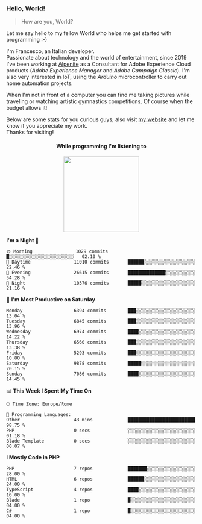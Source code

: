 ### Hello, World!

> How are you, World?

Let me say hello to my fellow World who helps me get started with programming :-)

I'm Francesco, an Italian developer.  
Passionate about technology and the world of entertainment, since 2019 I've been working at [Alpenite](https://www.alpenite.com) as a Consultant for Adobe Experience Cloud products (*Adobe Experience Manager* and *Adobe Campaign Classic*). I'm also very interested in IoT, using the *Arduino* microcontroller to carry out home automation projects.

When I'm not in front of a computer you can find me taking pictures while traveling or watching artistic gymnastics competitions. Of course when the budget allows it!

Below are some stats for you curious guys; also visit [my website](https://www.francescorega.eu) and let me know if you appreciate my work.  
Thanks for visiting!

<div align="center">
  <h4>While programming I'm listening to</h4>
  <a href="https://apps.francescorega.eu/now-playing/11147232609" target="_blank"><img src="https://apps.francescorega.eu/now-playing/11147232609" width="200"></a>
</div>

<!--START_SECTION:waka-->
**I'm a Night 🦉** 

```text
🌞 Morning                1029 commits        █░░░░░░░░░░░░░░░░░░░░░░░░   02.10 % 
🌆 Daytime                11010 commits       ██████░░░░░░░░░░░░░░░░░░░   22.46 % 
🌃 Evening                26615 commits       ██████████████░░░░░░░░░░░   54.28 % 
🌙 Night                  10376 commits       █████░░░░░░░░░░░░░░░░░░░░   21.16 % 
```
📅 **I'm Most Productive on Saturday** 

```text
Monday                   6394 commits        ███░░░░░░░░░░░░░░░░░░░░░░   13.04 % 
Tuesday                  6845 commits        ███░░░░░░░░░░░░░░░░░░░░░░   13.96 % 
Wednesday                6974 commits        ████░░░░░░░░░░░░░░░░░░░░░   14.22 % 
Thursday                 6560 commits        ███░░░░░░░░░░░░░░░░░░░░░░   13.38 % 
Friday                   5293 commits        ███░░░░░░░░░░░░░░░░░░░░░░   10.80 % 
Saturday                 9878 commits        █████░░░░░░░░░░░░░░░░░░░░   20.15 % 
Sunday                   7086 commits        ████░░░░░░░░░░░░░░░░░░░░░   14.45 % 
```


📊 **This Week I Spent My Time On** 

```text
🕑︎ Time Zone: Europe/Rome

💬 Programming Languages: 
Other                    43 mins             █████████████████████████   98.75 % 
PHP                      0 secs              ░░░░░░░░░░░░░░░░░░░░░░░░░   01.18 % 
Blade Template           0 secs              ░░░░░░░░░░░░░░░░░░░░░░░░░   00.07 % 
```

**I Mostly Code in PHP** 

```text
PHP                      7 repos             ███████░░░░░░░░░░░░░░░░░░   28.00 % 
HTML                     6 repos             ██████░░░░░░░░░░░░░░░░░░░   24.00 % 
TypeScript               4 repos             ████░░░░░░░░░░░░░░░░░░░░░   16.00 % 
Blade                    1 repo              █░░░░░░░░░░░░░░░░░░░░░░░░   04.00 % 
C#                       1 repo              █░░░░░░░░░░░░░░░░░░░░░░░░   04.00 % 
```




<!--END_SECTION:waka-->
